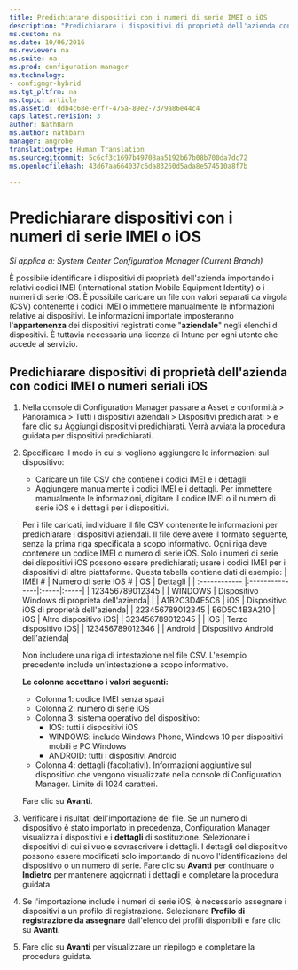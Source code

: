 ```yaml
---
title: Predichiarare dispositivi con i numeri di serie IMEI o iOS
description: "Predichiarare i dispositivi di proprietà dell'azienda con numero di serie IMEI o iOS."
ms.custom: na
ms.date: 10/06/2016
ms.reviewer: na
ms.suite: na
ms.prod: configuration-manager
ms.technology:
- configmgr-hybrid
ms.tgt_pltfrm: na
ms.topic: article
ms.assetid: ddb4c68e-e7f7-475a-89e2-7379a86e44c4
caps.latest.revision: 3
author: NathBarn
ms.author: nathbarn
manager: angrobe
translationtype: Human Translation
ms.sourcegitcommit: 5c6cf3c1697b49708aa5192b67b08b700da7dc72
ms.openlocfilehash: 43d67aa664037c6da83260d5ada8e574510a8f7b

---
```

# <a name="predeclare-devices-with-imei-or-ios-serial-numbers"></a>Predichiarare dispositivi con i numeri di serie IMEI o iOS

*Si applica a: System Center Configuration Manager (Current Branch)*

È possibile identificare i dispositivi di proprietà dell'azienda importando i relativi codici IMEI (International station Mobile Equipment Identity) o i numeri di serie iOS. È possibile caricare un file con valori separati da virgola (CSV) contenente i codici IMEI o immettere manualmente le informazioni relative ai dispositivi.  Le informazioni importate imposteranno l'**appartenenza** dei dispositivi registrati come "**aziendale**" negli elenchi di dispositivi. È tuttavia necessaria una licenza di Intune per ogni utente che accede al servizio.  

## <a name="predeclare-corporate-owned-devices-with-imei-or-ios-serial-number"></a>Predichiarare dispositivi di proprietà dell'azienda con codici IMEI o numeri seriali iOS

1.  Nella console di Configuration Manager passare a Asset e conformità > Panoramica > Tutti i dispositivi aziendali > Dispositivi predichiarati > e fare clic su Aggiungi dispositivi predichiarati. Verrà avviata la procedura guidata per dispositivi predichiarati.
2.  Specificare il modo in cui si vogliono aggiungere le informazioni sul dispositivo:
     -  Caricare un file CSV che contiene i codici IMEI e i dettagli
     -  Aggiungere manualmente i codici IMEI e i dettagli. Per immettere manualmente le informazioni, digitare il codice IMEI o il numero di serie iOS e i dettagli per i dispositivi.

      Per i file caricati, individuare il file CSV contenente le informazioni per predichiarare i dispositivi aziendali. Il file deve avere il formato seguente, senza la prima riga specificata a scopo informativo. Ogni riga deve contenere un codice IMEI o numero di serie iOS. Solo i numeri di serie dei dispositivi iOS possono essere predichiarati; usare i codici IMEI per i dispositivi di altre piattaforme. Questa tabella contiene dati di esempio:
      | IMEI #  | Numero di serie iOS #  | OS | Dettagli |
      | :------------ |:---------------|:-----|:-----|
      | 123456789012345    |   | WINDOWS | Dispositivo Windows di proprietà dell'azienda|
      |       | A1B2C3D4E5C6 |   iOS |  Dispositivo iOS di proprietà dell'azienda|
      | 223456789012345 | E6D5C4B3A210 |   iOS |    Altro dispositivo iOS|
      | 323456789012345 |        |   iOS |  Terzo dispositivo iOS|
      | 123456789012346 |         |   Android |     Dispositivo Android dell'azienda|

    Non includere una riga di intestazione nel file CSV. L'esempio precedente include un'intestazione a scopo informativo.

    **Le colonne accettano i valori seguenti:**    
      - Colonna 1: codice IMEI senza spazi
      - Colonna 2: numero di serie iOS
      - Colonna 3: sistema operativo del dispositivo:
         - IOS: tutti i dispositivi iOS
         - WINDOWS: include Windows Phone, Windows 10 per dispositivi mobili e PC Windows
         - ANDROID: tutti i dispositivi Android
      - Colonna 4: dettagli (facoltativi). Informazioni aggiuntive sul dispositivo che vengono visualizzate nella console di Configuration Manager. Limite di 1024 caratteri.

    Fare clic su **Avanti**.

3. Verificare i risultati dell'importazione del file. Se un numero di dispositivo è stato importato in precedenza, Configuration Manager visualizza i dispositivi e i **dettagli** di sostituzione. Selezionare i dispositivi di cui si vuole sovrascrivere i dettagli. I dettagli del dispositivo possono essere modificati solo importando di nuovo l'identificazione del dispositivo o un numero di serie. Fare clic su **Avanti** per continuare o **Indietro** per mantenere aggiornati i dettagli e completare la procedura guidata.

4. Se l'importazione include i numeri di serie iOS, è necessario assegnare i dispositivi a un profilo di registrazione. Selezionare **Profilo di registrazione da assegnare** dall'elenco dei profili disponibili e fare clic su **Avanti**.

5. Fare clic su **Avanti** per visualizzare un riepilogo e completare la procedura guidata.



<!--HONumber=Nov16_HO1-->


